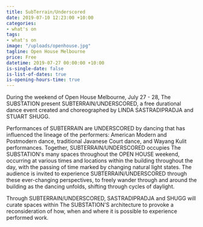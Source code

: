 ```yaml
---
title: SubTerrain/Underscored
date: 2019-07-10 12:23:00 +10:00
categories:
- what's on
tags:
- what's on
image: "/uploads/openhouse.jpg"
tagline: Open House Melbourne
price: Free
datetime: 2019-07-27 00:00:00 +10:00
is-single-date: false
is-list-of-dates: true
is-opening-hours-time: true
---
```


During the weekend of Open House Melbourne, July 27 - 28, The SUBSTATION present SUBTERRAIN/UNDERSCORED, a free durational dance event created and choreographed by LINDA SASTRADIPRADJA and STUART SHUGG. 

Performances of SUBTERRAIN are UNDERSCORED by dancing that has influenced the lineage of the performers: American Modern and Postmodern dance, traditional Javanese Court dance, and Wayang Kulit performances.
Together, SUBTERRAIN/UNDERSCORED occupies The SUBSTATION's many spaces throughout the OPEN HOUSE weekend, occurring at various times and locations within the building throughout the day, with the passing of time marked by changing natural light states. The audience is invited to experience SUBTERRAIN/UNDERSCORED through these ever-changing perspectives, to freely wander through and around the building as the dancing unfolds, shifting through cycles of daylight.  

Through SUBTERRAIN/UNDERSCORED, SASTRADIPRADJA and  SHUGG will curate spaces within The SUBSTATION'S architecture to provoke a reconsideration of how, when and where it is possible to experience performed work.